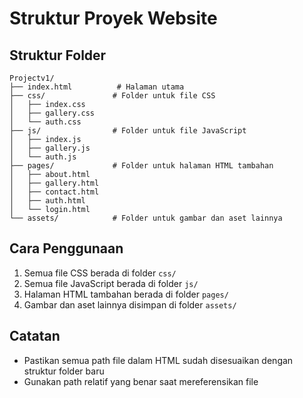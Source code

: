 # Struktur Proyek Website

## Struktur Folder
```
Projectv1/
├── index.html          # Halaman utama
├── css/               # Folder untuk file CSS
│   ├── index.css
│   ├── gallery.css
│   └── auth.css
├── js/                # Folder untuk file JavaScript
│   ├── index.js
│   ├── gallery.js
│   └── auth.js
├── pages/             # Folder untuk halaman HTML tambahan
│   ├── about.html
│   ├── gallery.html
│   ├── contact.html
│   ├── auth.html
│   └── login.html
└── assets/            # Folder untuk gambar dan aset lainnya
```

## Cara Penggunaan
1. Semua file CSS berada di folder `css/`
2. Semua file JavaScript berada di folder `js/`
3. Halaman HTML tambahan berada di folder `pages/`
4. Gambar dan aset lainnya disimpan di folder `assets/`

## Catatan
- Pastikan semua path file dalam HTML sudah disesuaikan dengan struktur folder baru
- Gunakan path relatif yang benar saat mereferensikan file